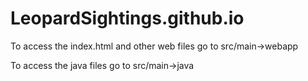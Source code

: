 # LeopardSightings.github.io
To access the index.html and other web files
go to src/main->webapp 

To access the java files
go to src/main->java
